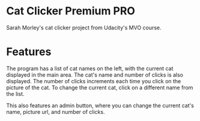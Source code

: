 # Cat Clicker Premium PRO

Sarah Morley's cat clicker project from Udacity's MVO course.

# Features

The program has a list of cat names on the left, with the current cat displayed in the main area. The cat's name and number of clicks is also displayed. The number of clicks increments each time you click on the picture of the cat. To change the current cat, click on a different name from the list.

This also features an admin button, where you can change the current cat's name, picture url, and number of clicks.
